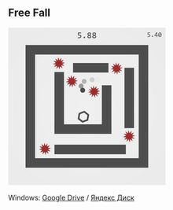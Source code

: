 ## Free Fall
![screenshot](/images/Free_Fall/Screenshot_2.png)

Windows: [Google Drive](https://drive.google.com/file/d/1f-pgcGE0WvGZYvPwKH2V-66moR6lH8i9/view?usp=drive_link) / [Яндекс Диск](https://disk.yandex.ru/d/mEC6DpfC6pRDEg) 